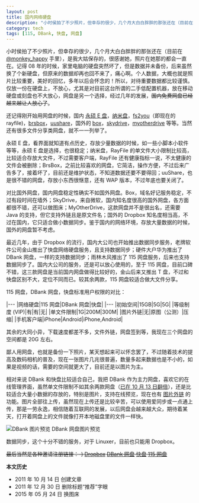 ```yaml
---
layout: post
title: 国内网络硬盘
description: "小时侯拍了不少照片，但幸存的很少，几个月大白白胖胖的那张还在（目前在 @monkey_happy 手里），是我大姑保存的，很感谢她，照片在她那的都会一直在。记得 08 年的时候，家里电脑的硬盘突然坏了，但是数据并未备份，后来虽然换了个新硬盘，但原来的数据却再也回不来了，痛心啊。"
category: tech
tags: [115, DBank, 快盘, 网盘]
---
```


小时侯拍了不少照片，但幸存的很少，几个月大白白胖胖的那张还在（目前在 [@monkey_happy](http://weibo.com/1829434337) 手里），是我大姑保存的，很感谢她，照片在她那的都会一直在。记得 08 年的时候，家里电脑的硬盘突然坏了，但是数据并未备份，后来虽然换了个新硬盘，但原来的数据却再也回不来了，痛心啊。个人数据，大概也就是照片比较重要，美好的回忆，多年以后会怀念的！所以，对待重要数据都比较谨慎。仅放一份在硬盘上，不放心，尤其是对目前这台所谓的二手低配置机器，放在移动硬盘或刻盘也不大放心，网盘是另一个选择，经过几年的发展，<del>国内免费网盘已经越来越让人放心了</del>。

还记得刚开始用网盘的时候，国内 [永硕 E 盘](http://www.ys168.com/)，[纳米盘](http://www.namipan.com/)，[fs2you](http://www.rayfile.com/zh-cn/)（即现在的 rayfile)，[brsbox](http://www.brsbox.com/)，[uushare](http://www.uudisc.com/)，国外的 [box](http://box.net/)，[skydrive](http://skydrive.live.com/)，[myotherdrive](http://www.myotherdrive.com/) 等等。当然还有很多文件分享类网盘，就不一一列举了。

永硕 E 盘，看界面就知道有点历史，存放少量数据的时候，如一些小脚本小软件等等，永硕 E 盘是选择，也很稳定；纳米盘，RayFile 的单文件大小限制比较高，比较适合存放大文件，不过需要客户端，RayFile 还有健康指标一说，不太健康的文件会被删除；BrsBox，之前比较喜欢的网盘，它简洁，操作方便，不过后来广告多了，接着坏了，目前还是维护状态，不知道数据还要不要得回；uuShare，也是很不错的网盘，存放小东西很惬意，还有 WAP 版本，不过年底也要关闭了。

对比国外网盘，国内网盘稳定性确实不如国外网盘。Box，域名好记服务稳定，不过有段时间在墙外；SkyDrive，来自微软，国内知名度很高的国外网盘，各方面都很不错，还可以做图床；MyOtherDrive，这款网盘并不是很出名，还需要 Java 的支持，但它支持外链且是原文件名；国外的 Dropbox 知名度相当高，不过在国内，它只适合做小数据同步。鉴于国内的网络环境，存放大量数据的时候，国外的网盘暂不考虑。

最近几年，由于 Dropbox 的流行，国内大公司也开始推出数据同步服务，老牌软件公司金山推出了快盘网络硬盘服务，且支持数据同步；硬件大户华为推出了 DBank 网盘，一样的支持数据同步；雨林木风推出了 115 网盘服务，后来也支持数据同步了。国内大公司的服务，还是可以放心使用的，至于 115 网盘，目前口碑不错，这三款网盘是当前国内网盘做得比较好的，金山后来又推出 T 盘，不过和快盘区别不大，定位不同而已。较其余两款，115 网盘较适合做大文件分享。

115 网盘，DBank 网盘，快盘标准用户权限的对比：

|---
|网络硬盘|115 网盘|DBank 网盘|快盘|
|---
|初始空间|15GB|5G|5G|
|等级制度 (VIP)|有|有|无|
|单文件限制|1G|200M|300M|
|图片外链|无|原图（公测）|压缩|
|手机客户端|iPhone|Android|iPhone,Android|

其余的大同小异，下载速度都差不多，文件外链，网盘签到等，我现在三个网盘的空间都是 20G 左右。

鄙人用网盘，也就是备份一下照片，某天想起来可以怀念罢了，不过随着技术的提高及数码相机的普及，现在一张图片几兆很普遍，数量多起来数据也是不小的，如果是视频的话，需要的空间就更大了，目前还是以图片为主。

相对来说 DBank 和快盘比较适合自己，我把 DBank 作为主力网盘，喜欢它的在线管理界面，虽然单文件限制不如其余两款网盘（[已在 10 月 13 日翻倍](http://bbs.dbank.com/viewthread.php?tid=44218)），还是比较适合大量小数据的存放的，特别是图片，支持在线预览，现在也有 [图片外链](http://bbs.dbank.com/viewthread.php?tid=43637) 的功能。图片全部往上传，虽然现在上传还是比较辛苦，可以使用爱同步或一点通上传，那是一劳永逸，相信随着互联网的发展，以后网盘会越来越大众，期待着某天，打开着网盘上的文件就像打开本地磁盘里的文件一样快。

![DBank 图片预览]({{site.IMG_PATH}}/netdisk.png_640)
DBank 网盘图片预览

数据同步，这个十分不错的服务，对于 Linuxer，目前也只能用 Dropbox。

<del>最后当然是各种邀请注册链接：-) [Dropbox](http://db.tt/3B0l7iB) [DBank 网盘](http://www.dbank.com/inviter/439421) [快盘](http://www.kuaipan.cn/register/?invite=ni0g4k) [115 网盘](http://115.com/invite/59b14)</del>

**本文历史**

* 2011 年 10 月 14 日 创建文章
* 2011 年 12 月 30 日 删除标题“推荐”字眼
* 2015 年 05 月 24 日 换图床
